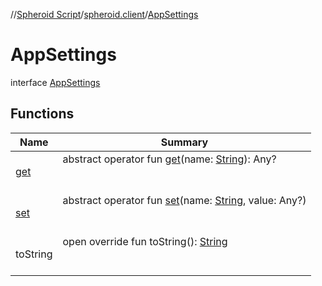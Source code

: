 //[Spheroid Script](../../index.md)/[spheroid.client](../index.md)/[AppSettings](index.md)



# AppSettings  
 interface [AppSettings](index.md)   


## Functions  
  
|  Name|  Summary| 
|---|---|
| [get](get.md)| abstract operator fun [get](get.md)(name: [String](../../spheroid/-string/index.md)): Any?  <br><br><br>
| [set](set.md)| abstract operator fun [set](set.md)(name: [String](../../spheroid/-string/index.md), value: Any?)  <br><br><br>
| toString| open override fun toString(): [String](../../spheroid/-string/index.md)  <br><br><br>


